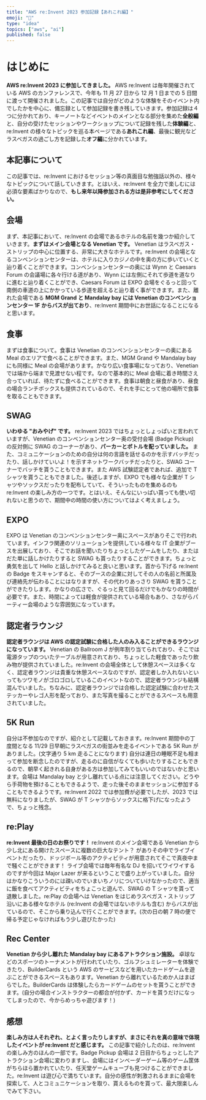 ```yaml
---
title: "AWS re:Invent 2023 参加記録【あれこれ編】"
emoji: "🎪"
type: "idea"
topics: ["aws", "ai"]
published: false
---
```


# はじめに

**AWS re:Invent 2023 に参加してきました。** AWS re:Invent は毎年開催されている AWS のカンファレンスで、今年も 11 月 27 日から 12 月 1 日までの 5 日間に渡って開催されました。この記事では自分がどのような体験をそのイベント内でしたかを中心に、備忘録として参加記録を書き残していきます。参加記録は４つに分かれており、キーノートなどイベントのメインとなる部分を集めた**全般編**と、自分の受けたセッションやワークショップについて記録を残した**体験編**と、re:Invent の様々なトピックを巡る本ページである**あれこれ編**、最後に観光などラスベガスの過ごし方を記録した**オフ編**に分かれています。

## 本記事について

この記事では、re:Invent におけるセッション等の真面目な勉強話以外の、様々なトピックについて話していきます。とはいえ、re:Invent を全力で楽しむには必須な要素ばかりなので、**もし来年以降参加される方は是非参考にしてください。**

## 会場

まず、本記事において、re:Invent の会場であるホテルの名前を幾つか紹介していきます。**まずはメイン会場となる Venetian です。** Venetian はラスベガス・ストリップの中心に位置する、非常に大きなホテルです。re:Invent の会場となるコンベンションセンターは、ホテルに入りカジノの中を奥の方に歩いていくと辿り着くことができます。コンベンションセンターの奥には Wynn と Caesars Forum の会議場に各々行ける道があり、Wynn には左側にそれて歩道を道なりに進むと辿り着くことができ、Caesars Forum は EXPO 会場をぐるっと回って南側の車道の上にかかっている歩道を超えると辿り着く事ができます。また、離れた会場である **MGM Grand と Mandalay bay には Venetian のコンベンションセンター 1F からバスが出ており**、re:Invent 期間中にお世話になることになると思います。

## 食事

まずは食事について。食事は Venetian のコンベンションセンターの奥にある Meal のエリアで食べることができます。また、MGM Grand や Mandalay bay にも同様に Meal の会場があります。かなり広い食事場になっており、Venetian では端から端まで見渡せない程です。なので基本的に Meal 会場に着き時間さえ合っていれば、待たずに食べることができます。食事は朝食と昼食があり、昼食の場合ランチボックスも提供されているので、それを手にとって他の場所で食事を取ることもできます。

## SWAG

**いわゆる "おみやげ" です。** re:Invent 2023 ではちょっとしょっぱいと言われていますが、Venetian のコンベンションセンター奥の受付会場 (Badge Pickup) の反対側に SWAG のコーナーがあり、**パーカーとボトルを配っていました。** また、コミュニケーションのための自分は何の言語を話せるのかを示すバッチだったり、話しかけていいよ！を示すネットワークバッチだったりと、SWAG コーナーでバッチを貰うこともできます。また AWS 試験認定者であれば、追加で T シャツを貰うこともできました。後述しますが、EXPO でも様々な企業が T シャツやソックスだったりを配布していて、そういったものを集めるのも re:Invent の楽しみ方の一つです。とはいえ、そんなにいっぱい貰っても使い切れないと思うので、期間中の時間の使い方についてはよく考えましょう。

## EXPO

EXPO は Venetian のコンベンションセンター奥にスペースがありそこで行われています。インフラ関連のソリューションを提供している様々な IT 企業がブースを出展しており、そこでお話を聞いたりちょっとしたゲームをしたり、またはだた単に話しかけたりすると SWAG も貰ったりすることができます。ちょっと勇気を出して Hello と話しかけてみると良いと思います。首から下げる re:Inent の Badge をスキャンすると、そのブースの企業に対してその人の名前と所属及び連絡先が伝わることにはなりますが、その代わりあっさり SWAG を貰うことができたりします。かなりの広さで、ぐるっと見て回るだけでもかなりの時間が必要です。また、時間によっては軽食が提供されている場合もあり、さながらパーティー会場のような雰囲気になっています。

## 認定者ラウンジ

**認定者ラウンジは AWS の認定試験に合格した人のみ入ることができるラウンジになっています。** Venetian の Ballroom J が例年割り当てられており、そこでは電源タップのついたテーブルが用意されており、ちょっとした軽食であったり飲み物が提供されていました。re:Invent の会場全体として休憩スペースは多くなく、認定者ラウンジは貴重な休憩スペースなのですが、認定者しか入れないといってもツワモノがゴロゴロしているこのイベントなので、認定者ラウンジも結構混んでいました。ちなみに、認定者ラウンジでは合格した認定試験に合わせたステッカーやレゴ人形を配っており、また写真を撮ることができるスペースも用意されていました。

## 5K Run

自分は不参加なのですが、紹介として記載しておきます。re:Invent 期間中の丁度間となる 11/29 日早朝にラスベガスの街並みを走るイベントである 5K Run がありました。(文字通り 5 km 走ることになります) 自分は連日の睡眠不足も相まって参加を断念したのですが、走るのに自信がなくても歩いたりすることもできるので、朝早く起きれる自身がある方は参加してみてもいいのではないかと思います。会場は Mandalay bay と少し離れている点には注意してください。どうやら手荷物を預けることもできるようで、走った後そのままセッションに参加することもできるようです。re:Invent 2022 では参加費が必要でしたが、2023 では無料になりましたが、SWAG が T シャツからソックスに格下げになったようで、ちょっと残念。

## re:Play

**re:Invent 最後の日のお祭りです！** re:Invent のメイン会場である Venetian から少し北にある開けたスペースに複数の巨大なテント？ がありその中でライブイベントだったり、ドッジボール等のアクティビティが用意されてそこで真夜中まで騒ぐことができます！ ライブ会場では毎年有名な DJ を招いてワイワイするのですが今回は Major Lazer が来るということで盛り上がっていました。自分はかなりこういうのには疎いのでいまいちノリについていけなかったので、適当に飯を食べてアクティビティをちょこっと遊んで、SWAG の T シャツを貰って退散しました。re:Play の会場へは Venetian をはじめラスベガス・ストリップ沿いにある様々なホテル (re:Invent の会場ではないホテルも含む) からバスが出ているので、そこから乗り込んで行くことができます。(次の日の朝 7 時の便で帰る予定じゃなければもう少し遊びたかった)

## Rec Center

**Venetian から少し離れた Mandalay bay にあるアトラクション施設。** 卓球などのスポーツのトーナメントが行われていたり、ゴルフシュミレーターを体験できたり、BuilderCards という AWS のサービスなどを用いたカードゲームを遊ぶことができるスペースもあります。Venetian から離れているためか人はまばらでした。BuilderCards は体験したらカードゲームのセットを貰うことができます。(自分の場合インストラクターの都合が付かず、カードを貰うだけになってしまったので、今からめっちゃ遊びます！)

## 感想

**楽しみ方は人それぞれ、とよく言ったりしますが、まさにそれを真の意味で体現したイベントが re:Invent だと感じます。** この記事で紹介したのは、re:Invent の楽しみ方のほんの一部です。Badge Pickup 会場は 2 日目からちょっとしたアトラクション会場に変わりますし、会場にはインベーダーゲーム等のゲーム筐体がちらほら置かれていたり、任天堂ゲームキューブも見つけることができました。re:Invent は遊び心で満ちています。自分の感性が刺激されるままに会場を探索して、人とコミュニケーションを取り、貰えるものを貰って、最大限楽しんでみて下さい。
